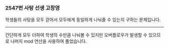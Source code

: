 ### 2547번 사탕 선생 고창영

학생들의 사탕을 모두 걷어서 모두에게 동일하게 나눠줄 수 있는지 구하는 문제입니다.

---

간단하게 모두 더하여 학생의 수만큼 나눠볼 수 있지만 오버플로우가 발생할 수 있으므로 나머지 mod 연산을 사용하여 풀었습니다.
